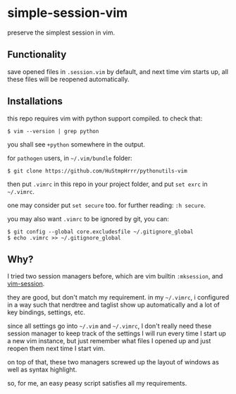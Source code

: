 # simple-session-vim
preserve the simplest session in vim.

## Functionality

save opened files in `.session.vim` by default, and next time vim starts up, all these files
will be reopened automatically.

## Installations

this repo requires vim with python support compiled. to check that:

    $ vim --version | grep python

you shall see `+python` somewhere in the output.

for `pathogen` users, in `~/.vim/bundle` folder:

    $ git clone https://github.com/HuStmpHrrr/pythonutils-vim

then put `.vimrc` in this repo in your project folder, and put `set exrc` in `~/.vimrc`.

one may consider put `set secure` too. for further reading: `:h secure`.

you may also want `.vimrc` to be ignored by git, you can:

    $ git config --global core.excludesfile ~/.gitignore_global
    $ echo .vimrc >> ~/.gitignore_global

## Why?

I tried two session managers before, which are vim builtin `:mksession`, and [vim-session](https://github.com/xolox/vim-session).

they are good, but don't match my requirement. in my `~/.vimrc`, i configured in a way such that nerdtree and taglist
show up automatically and a lot of key bindings, settings, etc.

since all settings go into `~/.vim` and `~/.vimrc`, I don't really need these session manager to 
keep track of the settings I will run every time I start up a new vim instance, but just remember
what files I opened up and just reopen them next time I start vim.

on top of that, these two managers screwed up the layout of windows as well as syntax highlight.

so, for me, an easy peasy script satisfies all my requirements.
